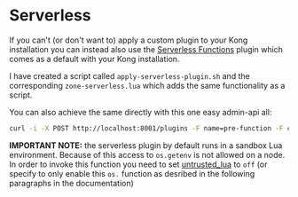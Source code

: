 # Serverless

If you can't (or don't want to) apply a custom plugin to your Kong installation you can instead also use the [Serverless Functions](https://docs.konghq.com/hub/kong-inc/serverless-functions/) plugin which comes as a default with your Kong installation.

I have created a script called `apply-serverless-plugin.sh` and the corresponding `zone-serverless.lua` which adds the same functionality as a script.

You can also achieve the same directly with this one easy admin-api all:

```bash
curl -i -X POST http://localhost:8001/plugins -F name=pre-function -F config.rewrite[1]='ngx.req.set_header("X-Zone", os.getenv("KONG_ZONE"))'
````

**IMPORTANT NOTE:** the serverless plugin by default runs in a sandbox Lua environment. Because of this access to `os.getenv` is not allowed on a node.
In order to invoke this function you need to set [untrusted_lua](https://docs.konghq.com/gateway/2.6.x/reference/configuration/#untrusted_lua) to `off` (or specify to only enable this `os.` function as desribed in the following paragraphs in the documentation)